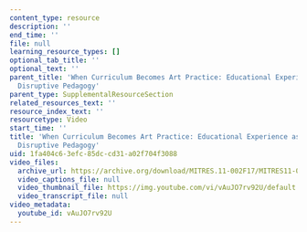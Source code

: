 ```yaml
---
content_type: resource
description: ''
end_time: ''
file: null
learning_resource_types: []
optional_tab_title: ''
optional_text: ''
parent_title: 'When Curriculum Becomes Art Practice: Educational Experience as Intentionally
  Disruptive Pedagogy'
parent_type: SupplementalResourceSection
related_resources_text: ''
resource_index_text: ''
resourcetype: Video
start_time: ''
title: 'When Curriculum Becomes Art Practice: Educational Experience as Intentionally
  Disruptive Pedagogy'
uid: 1fa404c6-3efc-85dc-cd31-a02f704f3088
video_files:
  archive_url: https://archive.org/download/MITRES.11-002F17/MITRES11-002F17_Video_07_300k.mp4
  video_captions_file: null
  video_thumbnail_file: https://img.youtube.com/vi/vAuJO7rv92U/default.jpg
  video_transcript_file: null
video_metadata:
  youtube_id: vAuJO7rv92U
---
```


